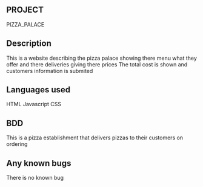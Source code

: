 ## PROJECT 

PIZZA_PALACE
## Description

This is a website describing the pizza palace showing there menu what they offer and there deliveries giving there prices
The total cost is shown and customers information is submited 


## Languages used
HTML
Javascript
CSS

## BDD
This is a pizza establishment that delivers pizzas to their customers on ordering 


## Any known bugs
There is no known bug
